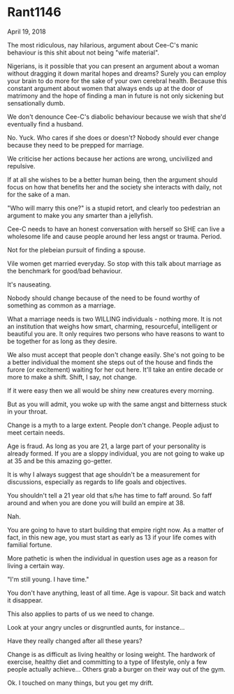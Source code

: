 # Rant1146


April 19, 2018

The most ridiculous, nay hilarious, argument about Cee-C's manic behaviour is this shit about not being "wife material".

Nigerians, is it possible that you can present an argument about a woman without dragging it down marital hopes and dreams? Surely you can employ your brain to do more for the sake of your own cerebral health. Because this constant argument about women that always ends up at the door of matrimony and the hope of finding a man in future is not only sickening but sensationally dumb.

We don't denounce Cee-C's diabolic behaviour because we wish that she'd eventually find a husband. 

No. Yuck. Who cares if she does or doesn't? Nobody should ever change because they need to be prepped for marriage.

We criticise her actions because her actions are wrong, uncivilized and repulsive.

If at all she wishes to be a better human being, then the argument should focus on how that benefits her and the society she interacts with daily, not for the sake of a man.

"Who will marry this one?" is a stupid retort, and clearly too pedestrian an argument to make you any smarter than a jellyfish.

Cee-C needs to have an honest conversation with herself so SHE can live a wholesome life and cause people around her less angst or trauma. Period.

Not for the plebeian pursuit of finding a spouse.

Vile women get married everyday. So stop with this talk about marriage as the benchmark for good/bad behaviour. 

It's nauseating.

Nobody should change because of the need to be found worthy of something as common as a marriage.

What a marriage needs is two WILLING individuals - nothing more. It is not an institution that weighs how smart, charming, resourceful, intelligent or beautiful you are. It only requires two persons who have reasons to want to be together for as long as they desire.  

We also must accept that people don't change easily. She's not going to be a better individual the moment she steps out of the house and finds the furore (or excitement) waiting for her out here. It'll take an entire decade or more to make a shift. Shift, I say, not change.

If it were easy then we all would be shiny new creatures every morning. 

But as you will admit, you woke up with the same angst and bitterness stuck in your throat.

Change is a myth to a large extent. People don't change. People adjust to meet certain needs.

Age is fraud. As long as you are 21, a large part of your personality is already formed. If you are a sloppy individual, you are not going to wake up at 35 and be this amazing go-getter.

It is why I always suggest that age shouldn't be a measurement for discussions, especially as regards to life goals and objectives.

You shouldn't tell a 21 year old that s/he has time to faff around. So faff around and when you are done you will build an empire at 38.

Nah.

You are going to have to start building that empire right now. As a matter of fact, in this new age, you must start as early as 13 if your life comes with familial fortune.

More pathetic is when the individual in question uses age as a reason for living a certain way.

"I'm still young. I have time."

You don't have anything, least of all time. Age is vapour. Sit back and watch it disappear.

This also applies to parts of us we need to change.

Look at your angry uncles or disgruntled aunts, for instance...

Have they really changed after all these years?

Change is as difficult as living healthy or losing weight. The hardwork of exercise, healthy diet and committing to a type of lifestyle, only a few people actually achieve... Others grab a burger on their way out of the gym.

Ok. I touched on many things, but you get my drift.